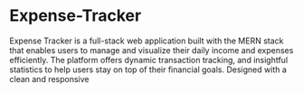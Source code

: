 # Expense-Tracker
Expense Tracker is a full-stack web application built with the MERN stack that enables users to manage and visualize their daily income and expenses efficiently. The platform offers dynamic transaction tracking, and insightful statistics to help users stay on top of their financial goals. Designed with a clean and responsive
